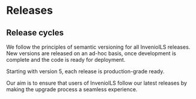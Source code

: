 # Releases

## Release cycles

We follow the principles of semantic versioning for all InvenioILS releases. New versions are released on an ad-hoc basis, once development is complete and the code is ready for deployment.


Starting with version 5, each release is production-grade ready. 

Our aim is to ensure that users of InvenioILS follow our latest releases by making the upgrade process a seamless experience.
